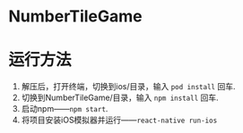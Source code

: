 # NumberTileGame
# 运行方法
1. 解压后，打开终端，切换到ios/目录，输入 `pod install` 回车.
2. 切换到NumberTileGame/目录，输入 `npm install` 回车.
3. 启动npm——`npm start`.
4. 将项目安装iOS模拟器并运行——`react-native run-ios`
